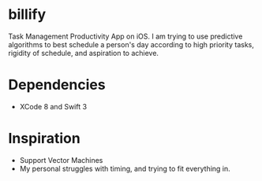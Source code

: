 # billify

Task Management Productivity App on iOS. I am trying to use predictive algorithms to best schedule a person's day according to high priority tasks, rigidity of schedule, and aspiration to achieve.

# Dependencies

- XCode 8 and Swift 3

# Inspiration

- Support Vector Machines
- My personal struggles with timing, and trying to fit everything in.
